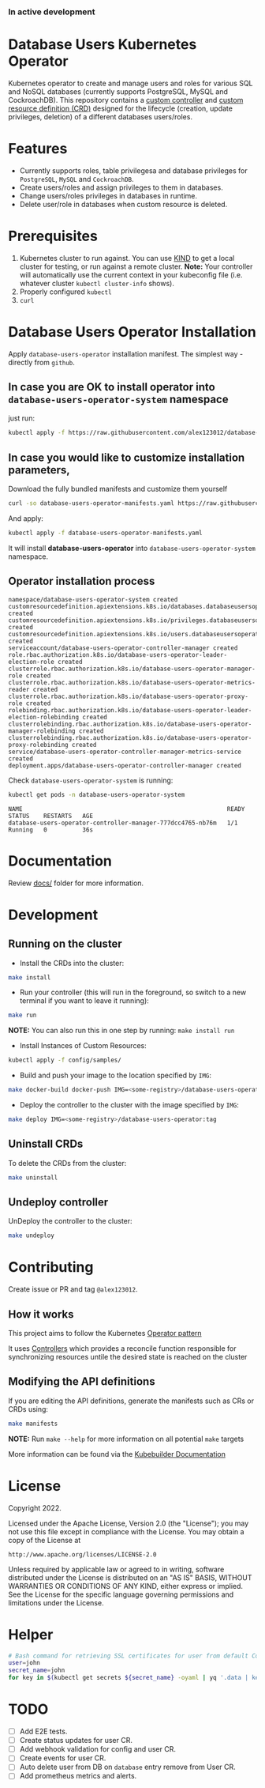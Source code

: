 ### **In active development**
# Database Users Kubernetes Operator

Kubernetes operator to create and manage users and roles for various SQL and NoSQL databases (currently supports PostgreSQL, MySQL and CockroachDB). This repository contains a [custom controller](https://kubernetes.io/docs/concepts/extend-kubernetes/api-extension/custom-resources/#custom-controllers) and [custom resource definition (CRD)](https://kubernetes.io/docs/concepts/extend-kubernetes/api-extension/custom-resources/#customresourcedefinitions) designed for the lifecycle (creation, update privileges, deletion) of a different databases users/roles.

# Features
* Currently supports roles, table privilegesa and database privileges for `PostgreSQL`, `MySQL` and `CockroachDB`.
* Create users/roles and assign privileges to them in databases.
* Change users/roles privileges in databases in runtime.
* Delete user/role in databases when custom resource is deleted.

# Prerequisites

1. Kubernetes cluster to run against. You can use [KIND](https://sigs.k8s.io/kind) to get a local cluster for testing, or run against a remote cluster.
**Note:** Your controller will automatically use the current context in your kubeconfig file (i.e. whatever cluster `kubectl cluster-info` shows).
1. Properly configured `kubectl`
1. `curl`

# Database Users Operator Installation

Apply `database-users-operator` installation manifest. The simplest way - directly from `github`.

## **In case you are OK to install operator into `database-users-operator-system` namespace**

just run:
```bash
kubectl apply -f https://raw.githubusercontent.com/alex123012/database-users-operator/main/deploy/manifests.yaml
```

## **In case you would like to customize installation parameters**,

Download the fully bundled manifests and customize them yourself
```bash
curl -so database-users-operator-manifests.yaml https://raw.githubusercontent.com/alex123012/database-users-operator/main/deploy/manifests.yaml
```
And apply:
```bash
kubectl apply -f database-users-operator-manifests.yaml
```

It will install **database-users-operator** into `database-users-operator-system` namespace.

## Operator installation process
```text
namespace/database-users-operator-system created
customresourcedefinition.apiextensions.k8s.io/databases.databaseusersoperator.com created
customresourcedefinition.apiextensions.k8s.io/privileges.databaseusersoperator.com created
customresourcedefinition.apiextensions.k8s.io/users.databaseusersoperator.com created
serviceaccount/database-users-operator-controller-manager created
role.rbac.authorization.k8s.io/database-users-operator-leader-election-role created
clusterrole.rbac.authorization.k8s.io/database-users-operator-manager-role created
clusterrole.rbac.authorization.k8s.io/database-users-operator-metrics-reader created
clusterrole.rbac.authorization.k8s.io/database-users-operator-proxy-role created
rolebinding.rbac.authorization.k8s.io/database-users-operator-leader-election-rolebinding created
clusterrolebinding.rbac.authorization.k8s.io/database-users-operator-manager-rolebinding created
clusterrolebinding.rbac.authorization.k8s.io/database-users-operator-proxy-rolebinding created
service/database-users-operator-controller-manager-metrics-service created
deployment.apps/database-users-operator-controller-manager created
```

Check `database-users-operator-system` is running:
```bash
kubectl get pods -n database-users-operator-system
```

```text
NAME                                                          READY   STATUS    RESTARTS   AGE
database-users-operator-controller-manager-777dcc4765-nb76m   1/1     Running   0          36s
```
# Documentation

Review [docs/](docs/) folder for more information.

# Development

## Running on the cluster
* Install the CRDs into the cluster:

```sh
make install
```

* Run your controller (this will run in the foreground, so switch to a new terminal if you want to leave it running):

```sh
make run
```

**NOTE:** You can also run this in one step by running: `make install run`

* Install Instances of Custom Resources:

```sh
kubectl apply -f config/samples/
```

* Build and push your image to the location specified by `IMG`:

```sh
make docker-build docker-push IMG=<some-registry>/database-users-operator:tag
```

* Deploy the controller to the cluster with the image specified by `IMG`:

```sh
make deploy IMG=<some-registry>/database-users-operator:tag
```

## Uninstall CRDs
To delete the CRDs from the cluster:

```sh
make uninstall
```

## Undeploy controller
UnDeploy the controller to the cluster:

```sh
make undeploy
```

# Contributing

Create issue or PR and tag `@alex123012`.

## How it works
This project aims to follow the Kubernetes [Operator pattern](https://kubernetes.io/docs/concepts/extend-kubernetes/operator/)

It uses [Controllers](https://kubernetes.io/docs/concepts/architecture/controller/)
which provides a reconcile function responsible for synchronizing resources untile the desired state is reached on the cluster

## Modifying the API definitions
If you are editing the API definitions, generate the manifests such as CRs or CRDs using:

```sh
make manifests
```

**NOTE:** Run `make --help` for more information on all potential `make` targets

More information can be found via the [Kubebuilder Documentation](https://book.kubebuilder.io/introduction.html)

# License

Copyright 2022.

Licensed under the Apache License, Version 2.0 (the "License");
you may not use this file except in compliance with the License.
You may obtain a copy of the License at

    http://www.apache.org/licenses/LICENSE-2.0

Unless required by applicable law or agreed to in writing, software
distributed under the License is distributed on an "AS IS" BASIS,
WITHOUT WARRANTIES OR CONDITIONS OF ANY KIND, either express or implied.
See the License for the specific language governing permissions and
limitations under the License.

# Helper
```bash
# Bash command for retrieving SSL certificates for user from default CockroachDB installation with operator
user=john
secret_name=john
for key in $(kubectl get secrets ${secret_name} -oyaml | yq '.data | keys | .[]'); do kubectl get secrets ${secret_name} -oyaml | key=$key yq '.data[strenv(key)]' | base64 -d | tee cockroachdb-certs/$(if [[ $key == "tls.key" ]]; then echo "client.${user}.key"; elif [[ $key == "tls.crt" ]]; then echo "client.${user}.crt"; else echo "ca.crt"; fi); done
```

# TODO
- [ ] Add E2E tests.
- [ ] Create status updates for user CR.
- [ ] Add webhook validation for config and user CR.
- [ ] Create events for user CR.
- [ ] Auto delete user from DB on `database` entry remove from User CR.
- [ ] Add prometheus metrics and alerts.
